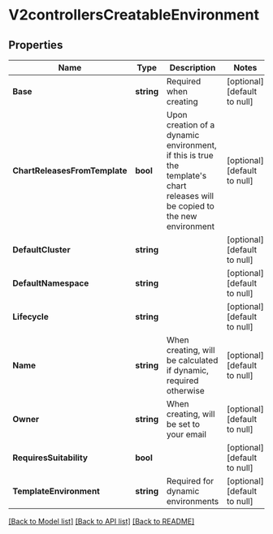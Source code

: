 # V2controllersCreatableEnvironment

## Properties
Name | Type | Description | Notes
------------ | ------------- | ------------- | -------------
**Base** | **string** | Required when creating | [optional] [default to null]
**ChartReleasesFromTemplate** | **bool** | Upon creation of a dynamic environment, if this is true the template&#39;s chart releases will be copied to the new environment | [optional] [default to null]
**DefaultCluster** | **string** |  | [optional] [default to null]
**DefaultNamespace** | **string** |  | [optional] [default to null]
**Lifecycle** | **string** |  | [optional] [default to null]
**Name** | **string** | When creating, will be calculated if dynamic, required otherwise | [optional] [default to null]
**Owner** | **string** | When creating, will be set to your email | [optional] [default to null]
**RequiresSuitability** | **bool** |  | [optional] [default to null]
**TemplateEnvironment** | **string** | Required for dynamic environments | [optional] [default to null]

[[Back to Model list]](../README.md#documentation-for-models) [[Back to API list]](../README.md#documentation-for-api-endpoints) [[Back to README]](../README.md)


